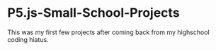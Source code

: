 # P5.js-Small-School-Projects
This was my first few projects after coming back from my highschool coding hiatus.
